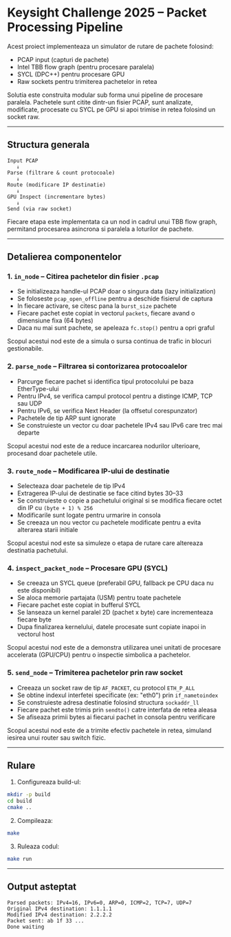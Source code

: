 # Keysight Challenge 2025 – Packet Processing Pipeline

Acest proiect implementeaza un simulator de rutare de pachete folosind:

- PCAP input (capturi de pachete) 
- Intel TBB flow graph (pentru procesare paralela) 
- SYCL (DPC++) pentru procesare GPU 
- Raw sockets pentru trimiterea pachetelor in retea 

Solutia este construita modular sub forma unui pipeline de procesare paralela. Pachetele sunt citite dintr-un fisier PCAP, sunt analizate, modificate, procesate cu SYCL pe GPU si apoi trimise in retea folosind un socket raw.

---

## Structura generala

```
Input PCAP  
   ↓  
Parse (filtrare & count protocoale)  
   ↓  
Route (modificare IP destinatie)  
   ↓  
GPU Inspect (incrementare bytes)  
   ↓  
Send (via raw socket)  
```

Fiecare etapa este implementata ca un nod in cadrul unui TBB flow graph, permitand procesarea asincrona si paralela a loturilor de pachete.

---

## Detalierea componentelor

### 1. `in_node` – Citirea pachetelor din fisier `.pcap`

- Se initializeaza handle-ul PCAP doar o singura data (lazy initialization)
- Se foloseste `pcap_open_offline` pentru a deschide fisierul de captura
- In fiecare activare, se citesc pana la `burst_size` pachete
- Fiecare pachet este copiat in vectorul `packets`, fiecare avand o dimensiune fixa (64 bytes)
- Daca nu mai sunt pachete, se apeleaza `fc.stop()` pentru a opri graful

Scopul acestui nod este de a simula o sursa continua de trafic in blocuri gestionabile.

### 2. `parse_node` – Filtrarea si contorizarea protocoalelor

- Parcurge fiecare pachet si identifica tipul protocolului pe baza EtherType-ului
- Pentru IPv4, se verifica campul protocol pentru a distinge ICMP, TCP sau UDP
- Pentru IPv6, se verifica Next Header (la offsetul corespunzator)
- Pachetele de tip ARP sunt ignorate
- Se construieste un vector cu doar pachetele IPv4 sau IPv6 care trec mai departe

Scopul acestui nod este de a reduce incarcarea nodurilor ulterioare, procesand doar pachetele utile.

### 3. `route_node` – Modificarea IP-ului de destinatie

- Selecteaza doar pachetele de tip IPv4
- Extragerea IP-ului de destinatie se face citind bytes 30–33
- Se construieste o copie a pachetului original si se modifica fiecare octet din IP cu `(byte + 1) % 256`
- Modificarile sunt logate pentru urmarire in consola
- Se creeaza un nou vector cu pachetele modificate pentru a evita alterarea starii initiale

Scopul acestui nod este sa simuleze o etapa de rutare care altereaza destinatia pachetului.

### 4. `inspect_packet_node` – Procesare GPU (SYCL)

- Se creeaza un SYCL queue (preferabil GPU, fallback pe CPU daca nu este disponibil)
- Se aloca memorie partajata (USM) pentru toate pachetele
- Fiecare pachet este copiat in bufferul SYCL
- Se lanseaza un kernel paralel 2D (pachet x byte) care incrementeaza fiecare byte
- Dupa finalizarea kernelului, datele procesate sunt copiate inapoi in vectorul host

Scopul acestui nod este de a demonstra utilizarea unei unitati de procesare accelerata (GPU/CPU) pentru o inspectie simbolica a pachetelor.

### 5. `send_node` – Trimiterea pachetelor prin raw socket

- Creeaza un socket raw de tip `AF_PACKET`, cu protocol `ETH_P_ALL`
- Se obtine indexul interfetei specificate (ex: "eth0") prin `if_nametoindex`
- Se construieste adresa destinatie folosind structura `sockaddr_ll`
- Fiecare pachet este trimis prin `sendto()` catre interfata de retea aleasa
- Se afiseaza primii bytes ai fiecarui pachet in consola pentru verificare

Scopul acestui nod este de a trimite efectiv pachetele in retea, simuland iesirea unui router sau switch fizic.

---

## Rulare

1. Configureaza build-ul:
```bash
mkdir -p build
cd build
cmake ..
```

2. Compileaza:
```bash
make
```

3. Ruleaza codul:
```bash
make run
```

---

## Output asteptat

```text
Parsed packets: IPv4=16, IPv6=0, ARP=0, ICMP=2, TCP=7, UDP=7
Original IPv4 destination: 1.1.1.1
Modified IPv4 destination: 2.2.2.2
Packet sent: ab 1f 33 ...
Done waiting
```

